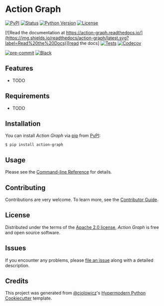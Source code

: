 # Action Graph

[![PyPI](https://img.shields.io/pypi/v/action-graph.svg)][pypi status]
[![Status](https://img.shields.io/pypi/status/action-graph.svg)][pypi status]
[![Python Version](https://img.shields.io/pypi/pyversions/action-graph)][pypi status]
[![License](https://img.shields.io/pypi/l/action-graph)][license]

[![Read the documentation at https://action-graph.readthedocs.io/](https://img.shields.io/readthedocs/action-graph/latest.svg?label=Read%20the%20Docs)][read the docs]
[![Tests](https://github.com/MrEthic/action-graph/workflows/Tests/badge.svg)][tests]
[![Codecov](https://codecov.io/gh/MrEthic/action-graph/branch/main/graph/badge.svg)][codecov]

[![pre-commit](https://img.shields.io/badge/pre--commit-enabled-brightgreen?logo=pre-commit&logoColor=white)][pre-commit]
[![Black](https://img.shields.io/badge/code%20style-black-000000.svg)][black]

[pypi status]: https://pypi.org/project/action-graph/
[read the docs]: https://action-graph.readthedocs.io/
[tests]: https://github.com/MrEthic/action-graph/actions?workflow=Tests
[codecov]: https://app.codecov.io/gh/MrEthic/action-graph
[pre-commit]: https://github.com/pre-commit/pre-commit
[black]: https://github.com/psf/black

## Features

- TODO

## Requirements

- TODO

## Installation

You can install _Action Graph_ via [pip] from [PyPI]:

```console
$ pip install action-graph
```

## Usage

Please see the [Command-line Reference] for details.

## Contributing

Contributions are very welcome.
To learn more, see the [Contributor Guide].

## License

Distributed under the terms of the [Apache 2.0 license][license],
_Action Graph_ is free and open source software.

## Issues

If you encounter any problems,
please [file an issue] along with a detailed description.

## Credits

This project was generated from [@cjolowicz]'s [Hypermodern Python Cookiecutter] template.

[@cjolowicz]: https://github.com/cjolowicz
[pypi]: https://pypi.org/
[hypermodern python cookiecutter]: https://github.com/cjolowicz/cookiecutter-hypermodern-python
[file an issue]: https://github.com/MrEthic/action-graph/issues
[pip]: https://pip.pypa.io/

<!-- github-only -->

[license]: https://github.com/MrEthic/action-graph/blob/main/LICENSE
[contributor guide]: https://github.com/MrEthic/action-graph/blob/main/CONTRIBUTING.md
[command-line reference]: https://action-graph.readthedocs.io/en/latest/usage.html
